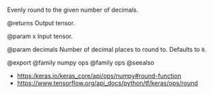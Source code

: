 Evenly round to the given number of decimals.

@returns
    Output tensor.

@param x
Input tensor.

@param decimals
Number of decimal places to round to. Defaults to `0`.

@export
@family numpy ops
@family ops
@seealso
+ <https:/keras.io/keras_core/api/ops/numpy#round-function>
+ <https://www.tensorflow.org/api_docs/python/tf/keras/ops/round>
